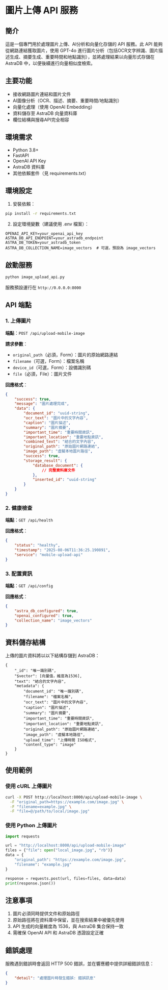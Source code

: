 # 圖片上傳 API 服務

## 簡介

這是一個專門用於處理圖片上傳、AI分析和向量化存儲的 API 服務。此 API 能夠從網路連結獲取圖片，使用 GPT-4o 進行圖片分析（包括OCR文字辨識、圖片描述生成、摘要生成、重要時間和地點識別），並將處理結果以向量形式存儲在 AstraDB 中，以便後續進行向量相似度檢索。

## 主要功能

- 接收網路圖片連結和圖片文件
- AI圖像分析（OCR、描述、摘要、重要時間/地點識別）
- 向量化處理（使用 OpenAI Embedding）
- 資料儲存至 AstraDB 向量資料庫
- 欄位結構與搜尋API完全相容

## 環境需求

- Python 3.8+
- FastAPI
- OpenAI API Key
- AstraDB 資料庫
- 其他依賴套件（見 requirements.txt）

## 環境設定

1. 安裝依賴：
```bash
pip install -r requirements.txt
```

2. 設定環境變數（建議使用 .env 檔案）：
```
OPENAI_API_KEY=your_openai_api_key
ASTRA_DB_API_ENDPOINT=your_astradb_endpoint
ASTRA_DB_TOKEN=your_astradb_token
ASTRA_DB_COLLECTION_NAME=image_vectors  # 可選，預設為 image_vectors
```

## 啟動服務

```bash
python image_upload_api.py
```

服務預設運行在 `http://0.0.0.0:8000`

## API 端點

### 1. 上傳圖片

**端點**：`POST /api/upload-mobile-image`

**請求參數**：
- `original_path`（必須，Form）：圖片的原始網路連結
- `filename`（可選，Form）：檔案名稱
- `device_id`（可選，Form）：設備識別碼
- `file`（必須，File）：圖片文件

**回應格式**：
```json
{
    "success": true,
    "message": "圖片處理完成",
    "data": {
        "document_id": "uuid-string",
        "ocr_text": "圖片中的文字內容",
        "caption": "圖片描述",
        "summary": "圖片摘要",
        "important_time": "重要時間資訊",
        "important_location": "重要地點資訊",
        "combined_text": "結合的文字內容",
        "original_path": "原始圖片網路連結",
        "image_path": "虛擬本地圖片路徑",
        "success": true,
        "storage_result": {
            "database_document": {
                // 完整資料庫文件
            },
            "inserted_id": "uuid-string"
        }
    }
}
```

### 2. 健康檢查

**端點**：`GET /api/health`

**回應格式**：
```json
{
    "status": "healthy",
    "timestamp": "2025-08-06T11:36:25.190891",
    "service": "mobile-upload-api"
}
```

### 3. 配置資訊

**端點**：`GET /api/config`

**回應格式**：
```json
{
    "astra_db_configured": true,
    "openai_configured": true,
    "collection_name": "image_vectors"
}
```

## 資料儲存結構

上傳的圖片資料將以以下結構存儲到 AstraDB：

```
{
    "_id": "唯一識別碼",
    "$vector": [向量值，維度為1536],
    "text": "結合的文字內容",
    "metadata": {
        "document_id": "唯一識別碼",
        "filename": "檔案名稱",
        "ocr_text": "圖片中的文字內容",
        "caption": "圖片描述",
        "summary": "圖片摘要",
        "important_time": "重要時間資訊",
        "important_location": "重要地點資訊",
        "original_path": "原始圖片網路連結",
        "image_path": "虛擬本地路徑",
        "upload_time": "上傳時間 ISO格式",
        "content_type": "image"
    }
}
```

## 使用範例

### 使用 cURL 上傳圖片

```bash
curl -X POST http://localhost:8000/api/upload-mobile-image \
  -F "original_path=https://example.com/image.jpg" \
  -F "filename=example.jpg" \
  -F "file=@/path/to/local/image.jpg"
```

### 使用 Python 上傳圖片

```python
import requests

url = "http://localhost:8000/api/upload-mobile-image"
files = {"file": open("local_image.jpg", "rb")}
data = {
    "original_path": "https://example.com/image.jpg",
    "filename": "example.jpg"
}

response = requests.post(url, files=files, data=data)
print(response.json())
```

## 注意事項

1. 圖片必須同時提供文件和原始路徑
2. 原始路徑將在資料庫中保留，並在搜索結果中被優先使用
3. API 生成的向量維度為 1536，與 AstraDB 集合保持一致
4. 需確保 OpenAI API 和 AstraDB 憑證設定正確

## 錯誤處理

服務遇到錯誤時會返回 HTTP 500 錯誤，並在響應體中提供詳細錯誤信息：

```json
{
    "detail": "處理圖片時發生錯誤: 錯誤訊息"
}
```